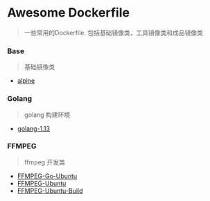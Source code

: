 # Awesome Dockerfile
> 一些常用的Dockerfile. 包括基础镜像类，工具镜像类和成品镜像类

### Base
> 基础镜像类
* [alpine](alpine.md)

### Golang
> golang 构建环境
* [golang-1.13](golang-1.13.md)

### FFMPEG
> ffmpeg 开发类
* [FFMPEG-Go-Ubuntu](ffmpeg-go-ubuntu.md)
* [FFMPEG-Ubuntu](ffmpeg-ubuntu.md)
* [FFMPEG-Ubuntu-Build](ffmpeg-ubuntu-build.md)